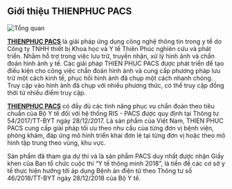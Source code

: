 ## Giới thiệu THIENPHUC PACS

![](https://imgur.com/o9zvCOL.jpg "Tổng quan")

[**THIENPHUC PACS**](http://thienphucsci.com.vn/) là giải pháp ứng dụng công nghệ thông tin trong y tế do Công ty TNHH thiết bị Khoa học và Y tế Thiên Phúc nghiên cứu và phát triển. Nhằm hỗ trợ trong việc lưu trữ, truyền nhận, xử lý hình ảnh và chẩn đoán hình ảnh y tế. Các giải pháp THIEN PHUC PACS được phát triển để tạo điều kiện cho công việc chẩn đoán hình ảnh và cung cấp phương pháp lưu trữ một cách kinh tế, phục hồi hình ảnh đã chụp một cách nhanh chóng. Truy cập vào hình ảnh đã chụp với nhiều phương thức, có thể truy cập đồng thời từ nhiều điểm truy cập.

[**THIENPHUC PACS**](http://thienphucsci.com.vn/) có đầy đủ các tính năng phục vụ chẩn đoán theo tiêu chuẩn của Bộ Y tế đối với hệ thống RIS - PACS được quy định tại Thông tư 54/2017/TT-BYT ngày 28/12/2017. Là sản phẩm của Việt Nam, THIEN PHUC PACS cung cấp giải pháp tối ưu theo nhu cầu của từng đơn vị bệnh viện, phòng khám, đáp ứng mô hình triển khai đơn lẻ tại từng đơn vị hoặc theo mô hình tập trung theo vùng, khu vực.

Sản phẩm  đã tham gia dự thi và là sản phẩm PACS duy nhất được nhận Giấy khen của Ban tổ chức cuộc thi “Y tế thông minh 2018”, là tiền đề các cơ sở y tế thực hiện hướng tới áp dụng Bệnh án điện tử theo Thông tư số 46/2018/TT-BYT ngày 28/12/2018 của Bộ Y tế.
